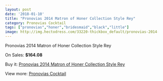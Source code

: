 ```yaml
---
layout: post
date: '2018-01-10'
title: "Pronovias 2014 Matron of Honer Collection Style Rey"
category: Pronovias Cocktail
tags: ["pronovias","honer","bridesmaid","black","little"]
image: http://img.hectodress.com/33220-thickbox_default/pronovias-2014-matron-of-honer-collection-style-rey.jpg
---
```

Pronovias 2014 Matron of Honer Collection Style Rey

On Sales: **$164.08**
<a href="https://www.hectodress.com/pronovias-cocktail/15313-pronovias-2014-matron-of-honer-collection-style-rey.html"><amp-img layout="responsive" width="600" height="600" src="//img.hectodress.com/33220-thickbox_default/pronovias-2014-matron-of-honer-collection-style-rey.jpg" alt="Pronovias 2014 Matron of Honer Collection Style Rey 0" /></a>

Buy it: [Pronovias 2014 Matron of Honer Collection Style Rey](https://www.hectodress.com/pronovias-cocktail/15313-pronovias-2014-matron-of-honer-collection-style-rey.html "Pronovias 2014 Matron of Honer Collection Style Rey")

View more: [Pronovias Cocktail](https://www.hectodress.com/274-pronovias-cocktail "Pronovias Cocktail")
